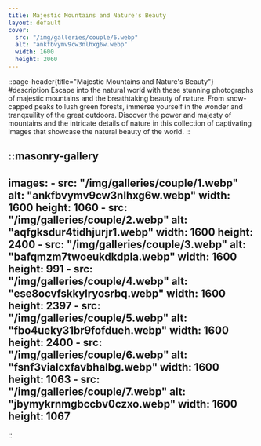 ```yaml
---
title: Majestic Mountains and Nature's Beauty
layout: default
cover: 
  src: "/img/galleries/couple/6.webp"
  alt: "ankfbvymv9cw3nlhxg6w.webp"
  width: 1600
  height: 2060
---
```


::page-header{title="Majestic Mountains and Nature's Beauty"}
#description
Escape into the natural world with these stunning photographs of majestic mountains and the breathtaking beauty of nature. From snow-capped peaks to lush green forests, immerse yourself in the wonder and tranqxuility of the great outdoors. Discover the power and majesty of mountains and the intricate details of nature in this collection of captivating images that showcase the natural beauty of the world.
::

::masonry-gallery
---
  images:
    - src: "/img/galleries/couple/1.webp"
      alt: "ankfbvymv9cw3nlhxg6w.webp"
      width: 1600
      height: 1060
    - src: "/img/galleries/couple/2.webp"
      alt: "aqfgksdur4tidhjurjr1.webp"
      width: 1600
      height: 2400
    - src: "/img/galleries/couple/3.webp"
      alt: "bafqmzm7twoeukdkdpla.webp"
      width: 1600
      height: 991
    - src: "/img/galleries/couple/4.webp"
      alt: "ese8ocvfskkylryosrbq.webp"
      width: 1600
      height: 2397
    - src: "/img/galleries/couple/5.webp"
      alt: "fbo4ueky31br9fofdueh.webp"
      width: 1600
      height: 2400
    - src: "/img/galleries/couple/6.webp"
      alt: "fsnf3vialcxfavbhalbg.webp"
      width: 1600
      height: 1063
    - src: "/img/galleries/couple/7.webp"
      alt: "jbymykrnmgbccbv0czxo.webp"
      width: 1600
      height: 1067
---
::